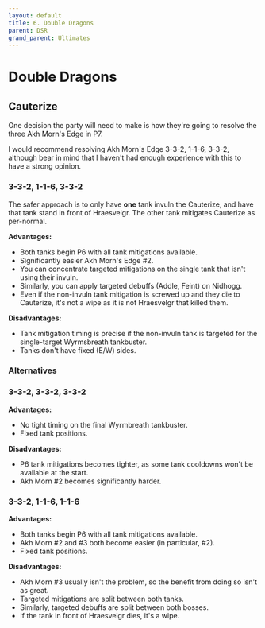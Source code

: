 ```yaml
---
layout: default
title: 6. Double Dragons
parent: DSR
grand_parent: Ultimates
---
```


# Double Dragons

## Cauterize

One decision the party will need to make is how they're going to resolve the three Akh Morn's Edge in P7.

I would recommend resolving Akh Morn's Edge 3-3-2, 1-1-6, 3-3-2, although bear in mind that I haven't had enough experience with this to have a strong opinion.

### 3-3-2, 1-1-6, 3-3-2

The safer approach is to only have **one** tank invuln the Cauterize, and have that tank stand in front of Hraesvelgr. The other tank mitigates Cauterize as per-normal.

**Advantages:**
- Both tanks begin P6 with all tank mitigations available.
- Significantly easier Akh Morn's Edge #2.
- You can concentrate targeted mitigations on the single tank that isn't using their invuln.
- Similarly, you can apply targeted debuffs (Addle, Feint) on Nidhogg.
- Even if the non-invuln tank mitigation is screwed up and they die to Cauterize, it's not a wipe as it is not Hraesvelgr that killed them.

**Disadvantages:**
- Tank mitigation timing is precise if the non-invuln tank is targeted for the single-target Wyrmsbreath tankbuster.
- Tanks don't have fixed (E/W) sides.

### Alternatives

### 3-3-2, 3-3-2, 3-3-2

**Advantages:**
- No tight timing on the final Wyrmbreath tankbuster.
- Fixed tank positions.

**Disadvantages:**
- P6 tank mitigations becomes tighter, as some tank cooldowns won't be available at the start.
- Akh Morn #2 becomes significantly harder.

### 3-3-2, 1-1-6, 1-1-6

**Advantages:**
- Both tanks begin P6 with all tank mitigations available.
- Akh Morn #2 and #3 both become easier (in particular, #2).
- Fixed tank positions.

**Disadvantages:**
- Akh Morn #3 usually isn't the problem, so the benefit from doing so isn't as great.
- Targeted mitigations are split between both tanks.
- Similarly, targeted debuffs are split between both bosses.
- If the tank in front of Hraesvelgr dies, it's a wipe.